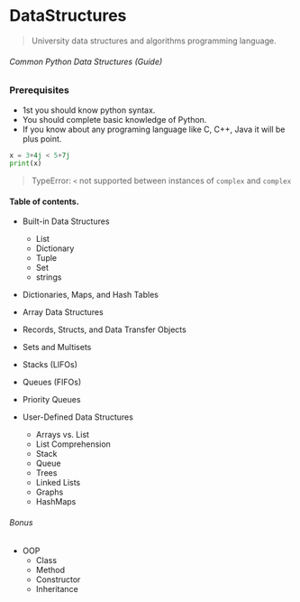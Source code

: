 # DataStructures
> University data structures and algorithms programming language.

###### Common Python Data Structures (Guide)

### Prerequisites
- 1st you should know python syntax.
- You should complete basic knowledge of Python.
- If you know about any programing language like C, C++, Java it will be plus point.
```python
x = 3+4j < 5+7j
print(x)
```
> TypeError: `<` not supported between instances of `complex` and `complex`


#### Table of contents.
- Built-in Data Structures
  - List
  - Dictionary
  - Tuple
  - Set
  - strings

- Dictionaries, Maps, and Hash Tables
- Array Data Structures
- Records, Structs, and Data Transfer Objects
- Sets and Multisets
- Stacks (LIFOs)
- Queues (FIFOs)
- Priority Queues

- User-Defined Data Structures
  - Arrays vs. List
  - List Comprehension
  - Stack
  - Queue
  - Trees
  - Linked Lists
  - Graphs
  - HashMaps
 
###### Bonus
 - OOP
   - Class
   - Method
   - Constructor
   - Inheritance
